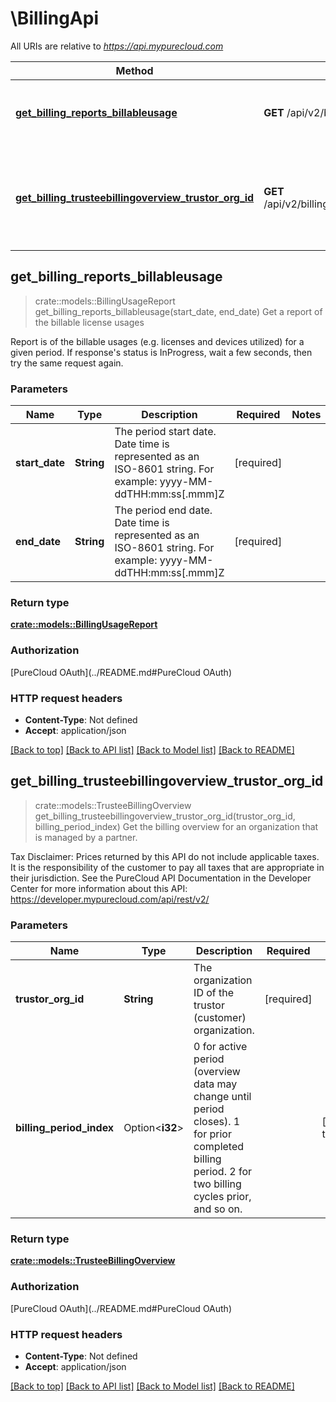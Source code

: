 # \BillingApi

All URIs are relative to *https://api.mypurecloud.com*

Method | HTTP request | Description
------------- | ------------- | -------------
[**get_billing_reports_billableusage**](BillingApi.md#get_billing_reports_billableusage) | **GET** /api/v2/billing/reports/billableusage | Get a report of the billable license usages
[**get_billing_trusteebillingoverview_trustor_org_id**](BillingApi.md#get_billing_trusteebillingoverview_trustor_org_id) | **GET** /api/v2/billing/trusteebillingoverview/{trustorOrgId} | Get the billing overview for an organization that is managed by a partner.



## get_billing_reports_billableusage

> crate::models::BillingUsageReport get_billing_reports_billableusage(start_date, end_date)
Get a report of the billable license usages

Report is of the billable usages (e.g. licenses and devices utilized) for a given period. If response's status is InProgress, wait a few seconds, then try the same request again.

### Parameters


Name | Type | Description  | Required | Notes
------------- | ------------- | ------------- | ------------- | -------------
**start_date** | **String** | The period start date. Date time is represented as an ISO-8601 string. For example: yyyy-MM-ddTHH:mm:ss[.mmm]Z | [required] |
**end_date** | **String** | The period end date. Date time is represented as an ISO-8601 string. For example: yyyy-MM-ddTHH:mm:ss[.mmm]Z | [required] |

### Return type

[**crate::models::BillingUsageReport**](BillingUsageReport.md)

### Authorization

[PureCloud OAuth](../README.md#PureCloud OAuth)

### HTTP request headers

- **Content-Type**: Not defined
- **Accept**: application/json

[[Back to top]](#) [[Back to API list]](../README.md#documentation-for-api-endpoints) [[Back to Model list]](../README.md#documentation-for-models) [[Back to README]](../README.md)


## get_billing_trusteebillingoverview_trustor_org_id

> crate::models::TrusteeBillingOverview get_billing_trusteebillingoverview_trustor_org_id(trustor_org_id, billing_period_index)
Get the billing overview for an organization that is managed by a partner.

Tax Disclaimer: Prices returned by this API do not include applicable taxes. It is the responsibility of the customer to pay all taxes that are appropriate in their jurisdiction. See the PureCloud API Documentation in the Developer Center for more information about this API: https://developer.mypurecloud.com/api/rest/v2/

### Parameters


Name | Type | Description  | Required | Notes
------------- | ------------- | ------------- | ------------- | -------------
**trustor_org_id** | **String** | The organization ID of the trustor (customer) organization. | [required] |
**billing_period_index** | Option<**i32**> | 0 for active period (overview data may change until period closes). 1 for prior completed billing period. 2 for two billing cycles prior, and so on. |  |[default to 0]

### Return type

[**crate::models::TrusteeBillingOverview**](TrusteeBillingOverview.md)

### Authorization

[PureCloud OAuth](../README.md#PureCloud OAuth)

### HTTP request headers

- **Content-Type**: Not defined
- **Accept**: application/json

[[Back to top]](#) [[Back to API list]](../README.md#documentation-for-api-endpoints) [[Back to Model list]](../README.md#documentation-for-models) [[Back to README]](../README.md)

